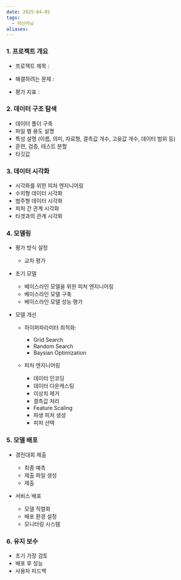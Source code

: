 ```yaml
---
date: 2025-04-05
tags:
  - 머신러닝
aliases:
---
```


### 1. 프로젝트 개요

- 프로젝트 제목 : 

- 해결하려는 문제 : 

- 평가 지표 : 
### 2. 데이터 구조 탐색

-  데이터 폴더 구축 
-  파일 별 용도 설명
-  특성 설명 (이름, 의미, 자료형, 결측값 개수, 고윳값 개수, 데이터 범위 등)
-  훈련, 검증, 테스트 분할
-  타깃값
### 3. 데이터 시각화

-  시각화를 위한 피처 엔지니어링
-  수치형 데이터 시각화
-  범주형 데이터 시각화
-  피처 간 관계 시각화
-  타겟과의 관계 시각화

### 4. 모델링

- 평가 방식 설정
	-  교차 평가

- 초기 모델
	-  베이스라인 모델을 위한 피처 엔지니어링
	-  베이스라인 모델 구축
	-  베이스라인 모델 성능 평가

- 모델 개선
	- 하이퍼파라미터 최적화:
		-  Grid Search
		-  Random Search
		-  Baysian Optimization
		
	- 피처 엔지니어링
		-  데이터 인코딩
		-  데이터 다운캐스팅
		-  이상치 제거
		-  결측값 처리
		-  Feature Scaling
		-  파생 피처 생성
		-  피처 선택
		
### 5. 모델 배포

- 경진대회 제출
	-  최종 예측
	-  제출 파일 생성
	-  제출
	
- 서비스 배포
	-  모델 직렬화
	-  배포 환경 설정
	-  모니터링 시스템

### 6. 유지 보수

- 초기 가정 검토 
- 배포 후 성능 
- 사용자 피드백 
